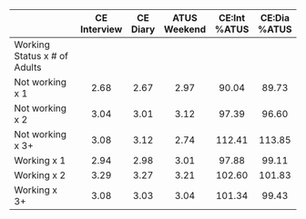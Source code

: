 
|                      | CE<br>Interview |  CE<br>Diary | ATUS<br>Weekend | CE:Int<br>%ATUS | CE:Dia<br>%ATUS |
| -------------------- | :----------: | :----------: | :----------: | :----------: | :----------: |
| Working Status x # of Adults |              |              |              |              |              |
| Not working x 1      |         2.68 |         2.67 |         2.97 |        90.04 |        89.73 |
| Not working x 2      |         3.04 |         3.01 |         3.12 |        97.39 |        96.60 |
| Not working x 3+     |         3.08 |         3.12 |         2.74 |       112.41 |       113.85 |
| Working x 1          |         2.94 |         2.98 |         3.01 |        97.88 |        99.11 |
| Working x 2          |         3.29 |         3.27 |         3.21 |       102.60 |       101.83 |
| Working x 3+         |         3.08 |         3.03 |         3.04 |       101.34 |        99.43 |

